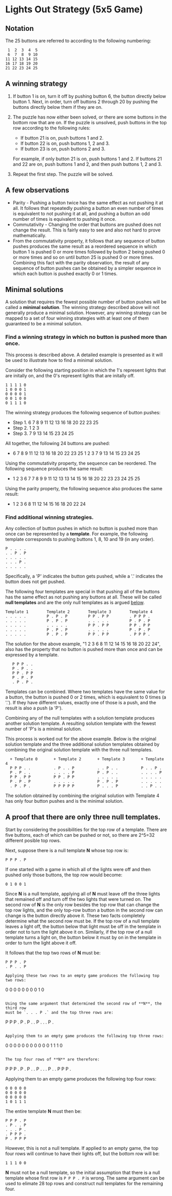 # Lights Out Strategy (5x5 Game)

## Notation

The 25 buttons are referred to according to the following numbering:
```
 1  2  3  4  5
 6  7  8  9 10
11 12 13 14 15
16 17 18 19 20
21 22 23 24 25
```

## A winning strategy

1. If button 1 is on, turn it off by pushing button 6, the button directly
   below button 1.  Next, in order, turn off buttons 2 through 20 by pushing the
   buttons directly below them if they are on.
1. The puzzle has now either been solved, or there are some buttons in the
   bottom row that are on.  If the puzzle is unsolved, push buttons in the top row
   according to the following rules:
   *  If button 21 is on, push buttons 1 and 2.
   *  If button 22 is on, push buttons 1, 2 and 3.
   *  If button 23 is on, push buttons 2 and 3.

   For example, if only button 21 is on, push buttons 1 and 2.  If buttons 21 and
   22 are on, push buttons 1 and 2, and then push buttons 1, 2 and 3.
1. Repeat the first step.  The puzzle will be solved.

## A few observations
* Parity - Pushing a button twice has the same effect as not pushing it at all.
  It follows that repeatedly pushing a button an even number of times is
  equivalent to not pushing it at all, and pushing a button an odd number of
  times is equivalent to pushing it once.
* Commutativity - Changing the order that buttons are pushed does not change the
  result.  This is fairly easy to see and also not hard to prove mathematically.
* From the commutativity property, it follows that any sequence of button pushes
  produces the same result as a reordered sequence in which button 1 is pushed 0
  or more times followed by button 2 being pushed 0 or more times and so on until
  button 25 is pushed 0 or more times.  Combining this fact with the parity
  observation, the result of any sequence of button pushes can be obtained by a
  simpler sequence in which each button is pushed exactly 0 or 1 times.

## Minimal solutions

A solution that requires the fewest possible number of button pushes will be
called a **minimal solution**. The winning strategy described above will not
generally produce a minimal solution. However, any winning strategy can be
mapped to a set of four winning strategies with at least one of them guaranteed
to be a minimal solution.

### Find a winning strategy in which no button is pushed more than once.
This process is described above.  A detailed example is presented as it will be
used to illustrate how to find a minimal solution.

Consider the following starting position in which the 1's represent lights that
are initally on, and the 0's represent lights that are initally off.
```
1 1 1 1 0
1 0 0 0 1
0 0 0 0 1
0 0 1 0 0
0 1 1 1 0
```

The winning strategy produces the following sequence of button pushes:
* Step 1.  6 7 8 9 11 12 13 16 18 20 22 23 25
* Step 2.  1 2 3
* Step 3.  7 9 13 14 15 23 24 25

All together, the following 24 buttons are pushed:
* 6 7 8 9 11 12 13 16 18 20 22 23 25 1 2 3 7 9 13 14 15 23 24 25

Using the commutativity property, the sequence can be reordered. The
following sequence produces the same result:
* 1 2 3 6 7 7 8 9 9 11 12 13 13 14 15 16 18 20 22 23 23 24 25 25

Using the parity property, the following sequence also produces the
same result:
* 1 2 3 6 8 11 12 14 15 16 18 20 22 24

### Find additional winning strategies.
Any collection of button pushes in which no button is pushed more than once can
be represented by a **template**.  For example, the following template
corresponds to pushing buttons 1, 8, 10 and 19 (in any order).
```
P . . . .
. . P . P
. . . . .
. . . P .
. . . . .
```
Specifically, a 'P' indicates the button gets pushed, while a '.' indicates the
button does not get pushed.

The following four templates are special in that pushing all of the buttons has
the same effect as not pushing any buttons at all. These will be called **null
templates** and are the only null templates as is argued
[below](strategy.md#minimal-solutions).
```
Template 1        Template 2        Template 3        Template 4
. . . . .         P . P . P         P P . P P         . P P P .
. . . . .         P . P . P         . . . . .         P . P . P
. . . . .         . . . . .         P P . P P         P P . P P
. . . . .         P . P . P         . . . . .         P . P . P
. . . . .         P . P . P         P P . P P         . P P P .
```

The solution for the above example, "1 2 3 6 8 11 12 14 15 16 18 20 22 24",
also has the property that no button is pushed more than once and can be
expressed by a template.
```
   P P P . .
   P . P . .
   P P . P P
   P . P . P
   . P . P .
```

Templates can be combined. Where two templates have the same value for a button,
the button is pushed 0 or 2 times, which is equivalent to 0 times (a '.'). If
they have different values, exactly one of those is a push, and the result is
also a push (a 'P').

Combining any of the null templates with a solution template produces another
solution template. A resulting solution template with the fewest number of 'P's
is a minimal solution.

This process is worked out for the above example. Below is the original
solution template and the three additional solution templates obtained by
combining the original solution template with the three null templates.
```
  + Template 0       + Template 2       + Template 3       + Template 4
  P P P . .          . P . . P          . . P . .          P . . P .
  P . P . .          . . . . P          P . P . .          . . . . P
  P P . P P          P P . P P          . . . . .          . . . . .
  P . P . P          . . . . .          P . P . P          . . . . .
  . P . P .          P P P P P          P . . . P          . . P . .
```
The solution obtained by combining the original solution with Template 4 has
only four button pushes and is the minimal solution.

## A proof that there are only three null templates.
Start by considering the possibilities for the top row of a template.
There are five buttons, each of which can be pushed or not, so there are
2^5=32 different posible top rows.

Next, suppose there is a null template **N** whose top row is:
```
P P P . P
```

If one started with a game in which all of the lights were off and then
pushed only those buttons, the top row would become:
```
0 1 0 0 1
```

Since **N** is a null template, applying all of **N** must leave off the three
lights that remained off and turn off the two lights that were turned on.  The
second row of **N** is the only row besides the top row that can change the top
row lights, and the only top-row button a button in the second row can change
is the button directly above it. These two facts completely determine what the
second row must be.  If the top row of a null template leaves a light off, the
button below that light must be off in the template in order not to turn the
light above it on. Similarly, if the top row of a null template turns a light
on, the button below it must by on in the template in order to turn the light
above it off.

It follows that the top two rows of **N** must be:
```
P P P . P
. P . . P

Applying these two rows to an empty game produces the following top two rows:
```
0 0 0 0 0
0 0 0 1 0
```

Using the same argument that determined the second row of **N**, the third row
must be `. . . P .` and the top three rows are:
```
P P P . P
. P . . P
. . . P .

```

Applying them to an empty game produces the following top three rows:
```
0 0 0 0 0
0 0 0 0 0
0 1 1 1 0
```

The top four rows of **N** are therefore:
```
P P P . P
. P . . P
. . . P .
. P P P .

Applying them to an empty game produces the following top four rows:
```
0 0 0 0 0
0 0 0 0 0
0 0 0 0 0
1 0 1 1 1
```

The entire template **N** must then be:
```
P P P . P
. P . . P
. . . P .
. P P P .
P . P P P
```

However, this is not a null template. If applied to an empty game, the top
four rows will continue to have their lights off, but the bottom row will be:
```
1 1 1 0 0
```

**N** must not be a null template, so the initial assumption that there is a null
template whose first row is `P P P . P` is wrong. The same argument can be used
to elimate 28 top rows and construct null templates for the remaining four.



